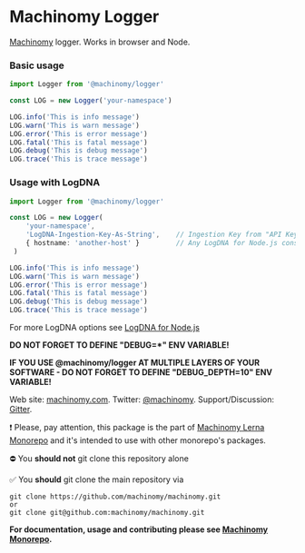 # Machinomy Logger

[Machinomy](https://github.com/machinomy/machinomy/tree/master/packages/machinomy) logger. Works in browser and Node.

### Basic usage

```typescript
import Logger from '@machinomy/logger'

const LOG = new Logger('your-namespace')

LOG.info('This is info message')
LOG.warn('This is warn message')
LOG.error('This is error message')
LOG.fatal('This is fatal message')
LOG.debug('This is debug message')
LOG.trace('This is trace message')
```

### Usage with LogDNA

```typescript
import Logger from '@machinomy/logger'

const LOG = new Logger(
    'your-namespace',
    'LogDNA-Ingestion-Key-As-String',    // Ingestion Key from "API Keys" section of LogDNA website
    { hostname: 'another-host' }         // Any LogDNA for Node.js constructor options
 )

LOG.info('This is info message')
LOG.warn('This is warn message')
LOG.error('This is error message')
LOG.fatal('This is fatal message')
LOG.debug('This is debug message')
LOG.trace('This is trace message')
```

For more LogDNA options see [LogDNA for Node.js](https://github.com/logdna/nodejs#options)


**DO NOT FORGET TO DEFINE "DEBUG=*" ENV VARIABLE!**

**IF YOU USE @machinomy/logger AT MULTIPLE LAYERS OF YOUR SOFTWARE - DO NOT FORGET TO DEFINE "DEBUG_DEPTH=10" ENV VARIABLE!**


Web site: [machinomy.com](http://machinomy.com).
Twitter: [@machinomy](http://twitter.com/machinomy).
Support/Discussion: [Gitter](https://gitter.im/machinomy/machinomy).

:exclamation:
Please, pay attention, this package is the part of [Machinomy Lerna Monorepo](https://github.com/machinomy/machinomy) and it's intended to use with other monorepo's packages. 

:no_entry: You **should not** git clone this repository alone

:white_check_mark: You **should** git clone the main repository via
```
git clone https://github.com/machinomy/machinomy.git
or 
git clone git@github.com:machinomy/machinomy.git
```

**For documentation, usage and contributing please see [Machinomy Monorepo](https://github.com/machinomy/machinomy).**
